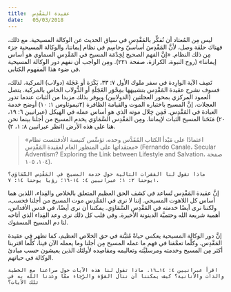 ```yaml
---
title:  عقيدة المَقْدِس
date:   05/03/2018
---
```


ليس مِن المُعتاد أن نُفكِّر بالمَقْدِسِ في سياق الحديث عن الوكالة المسيحية. مع ذلك، فهناك حلقة وصل، لأنَّ المَقْدِسَ أساسيّ وحاسِم في نظام إيماننا، والوكالة المسيحية جزء مِن ذلك النظام. «إنَّ الفهم الصحيح لِخِدْمَة المسيح في المَقْدِسِ السماوي هو أساس إيماننا» (روح النبوة، الكرازة، صفحة ٢٢١). ومِن الواجب أن نفهم دور الوكالة المسيحية في ضوء هذا المفهوم الكتابي.

تَصِف الآية الوارِدة في سفر ملوك الأول ٧: ٣٣، بَكَرَة أو عَجَلة (دولاب) المركبة. لذلك، فسوف نشرح عقيدة المَقْدِس بتشبيهها بمِحْوَر العَجَلَةِ أو الدُّولاب الخاص بالمركبة. يتصل العمود المركزي بمحور العجلتين (الدولابين) ويوفر بذلك مزيدا من الثبات عندما تدور العجلات. إنَّ المسيح باختباره الموت والقيامة الظافرة (٢تيموثاوس ١: ١٠) أوضح خدمة العبادة في المَقْدِس. فَمِن خِلال موته الذي هو أساس عمله في الهيكل (عبرانيين ٦: ١٩، ٢٠) مَنَحَنا المسيح الثبات لإيماننا. ومِن المَقْدِس السَّمَاوَي يخدم المسيح من أجلنا بينما نحن هنا على هذه الأرض (انظر عبرانيين ٨: ١، ٢).

> <p></p>
> «اعتمادًا على مَبْدأ الكتاب المُقَدَّس وحده، تؤسِّس كنيسة الأدفنتست نظام معتقداتها على المنظور العام لعقيدة المَقْدِس» (Fernando Canale، Secular Adventism? Exploring the Link between Lifestyle and Salvation، صفحة ١٠٤، ١٠٥).

`ماذا تقول لنا الفقرات التالية حول خدمة المسيح في المَقْدِس السَّمَاوَي؟ ١يوحنا ٢: ١؛ عبرانيين ٤: ١٤-١٦؛ رؤيا يوحنا ١٤: ٧.`

إنَّ عقيدة المَقْدِس تُساعد في كشف الحق العظيم المتعلق بالخلاص والفِداء، اللذين هما أساس كل اللاهوت المسيحي. إننا لا نرى في المَقْدِس موت المسيح من أجلنا فحسب، ولكننا نرى أيضًا خدمته في المَقْدِس السَّمَاوَي. يمكننا أن نرى أيضًا، في قدس الأقداس، أهمية شريعة الله وحتميَّة الدينونة الأخيرة. وفي قلب كل ذلك نرى وعد الفِداء الذي أتاحه لنا دم المسيح المسفوك.

إنَّ دور الوكالة المسيحية يعكس حياةً مُثبَّتة في حق الخلاص العظيم، كما تظهر في عقيدة المَقْدِس. وكلَّما تعمَّقنا في فهم ما عمله المسيح مِن أجلنا وما يعمله الآن فينا، كلَّما اقتربنا أكثر مِن المسيح وخدمته ومرسليَّته وتعاليمه ومقاصِده لأولئك الذين يعيشون حسب مبادئ الوكالة في حياتهم.

`اقرأ عبرانيين ٤: ١٤ـ١٦. ماذا تقول لنا هذه الآيات حول صراعنا مع الخطية والذات والأنانية؟ كيف يمكننا أن ننال القوَّة والرَّجاء ممَّا وعدنا الله به في تلك الآيات؟`